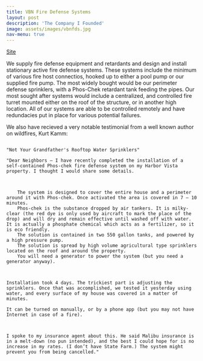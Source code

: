 ```yaml
---
title: VBN Fire Defense Systems
layout: post
description: 'The Company I Founded'
image: assets/images/vbnfds.jpg
nav-menu: true
---
```

<a href="https://www.vbnfiredefense.com" target="_blank"> Site </a>

We supply fire defense equipment and retardants and design and install stationary active fire defense systems. These systems include the minimum of various fire host connectios, hooked up to either a pool pump or our supplied fire pump. The most widely bought would be our perimeter defense sprinklers, with a Phos-Chek retardant tank feeding the pipes. Our most sought after systems would include a centralized, and controlled fire turret mounted either on the roof of the structure, or in another high location.  All of our systems are able to be controlled remotely and have redundacies put in place for various potential failures.

We also have recieved a very notable testimonial from a well known author on wildfires, Kurt Kamm:
<pre><code>
"Not Your Grandfather's Rooftop Water Sprinklers"

"Dear Neighbors – I have recently completed the installation of a self-contained Phos-chek fire defense system on my Harbor Vista property. I thought I would share some details. 

 

    The system is designed to cover the entire house and a perimeter around it with Phos-chek. Once activated the area is covered in 7 – 10 minutes.
    Phos-chek is the substance dropped by air tankers. It is milky-clear (the red dye is only used by aircraft to mark the place of the drop) and will dry and remain effective until washed off with water. It is actually a phosphate chemical which acts as a fertilizer, so it is eco friendly.
    The solution is contained in two 550 gallon tanks, and powered by a high pressure pump.
    The solution is spread by high volume agricultural type sprinklers located on the roof and around the property.
    You will need a generator to power the system (but you need a generator anyway).

 

Installation took 4 days. The trickiest part is adjusting the sprinklers. Once that was accomplished, we tested it yesterday using water, and every surface of my house was covered in a matter of minutes.

It can be turned on manually, or by a phone app (but you may not have Internet in case of a fire).



I spoke to my insurance agent about this. He said Malibu insurance is in a melt-down (no pun intended), and the best I could hope for is no increase in my rates. (I don’t have State Farm.) The system might prevent you from being cancelled." 
</code></pre>
